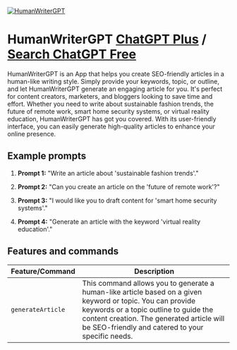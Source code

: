 
[![HumanWriterGPT](https://files.oaiusercontent.com/file-sod0kN7g4RXTt5A1xwW3aArS?se=2123-10-19T10%3A35%3A04Z&sp=r&sv=2021-08-06&sr=b&rscc=max-age%3D31536000%2C%20immutable&rscd=attachment%3B%20filename%3D98344c65-dc36-4c9a-93e3-0535d24f55a3.png&sig=rkFJKtQtdOkEB85tOyNlMcOr3bqLKqoL9zHZcp%2BjVes%3D)](https://chat.openai.com/g/g-JBE7uEN9u-humanwritergpt)

# HumanWriterGPT [ChatGPT Plus](https://chat.openai.com/g/g-JBE7uEN9u-humanwritergpt) / [Search ChatGPT Free](https://gptcall.net/index.html#/?search=HumanWriterGPT)

HumanWriterGPT is an App that helps you create SEO-friendly articles in a human-like writing style. Simply provide your keywords, topic, or outline, and let HumanWriterGPT generate an engaging article for you. It's perfect for content creators, marketers, and bloggers looking to save time and effort. Whether you need to write about sustainable fashion trends, the future of remote work, smart home security systems, or virtual reality education, HumanWriterGPT has got you covered. With its user-friendly interface, you can easily generate high-quality articles to enhance your online presence.

## Example prompts

1. **Prompt 1:** "Write an article about 'sustainable fashion trends'."

2. **Prompt 2:** "Can you create an article on the 'future of remote work'?"

3. **Prompt 3:** "I would like you to draft content for 'smart home security systems'."

4. **Prompt 4:** "Generate an article with the keyword 'virtual reality education'."


## Features and commands

| Feature/Command | Description |
| --- | --- |
| `generateArticle` | This command allows you to generate a human-like article based on a given keyword or topic. You can provide keywords or a topic outline to guide the content creation. The generated article will be SEO-friendly and catered to your specific needs. |


